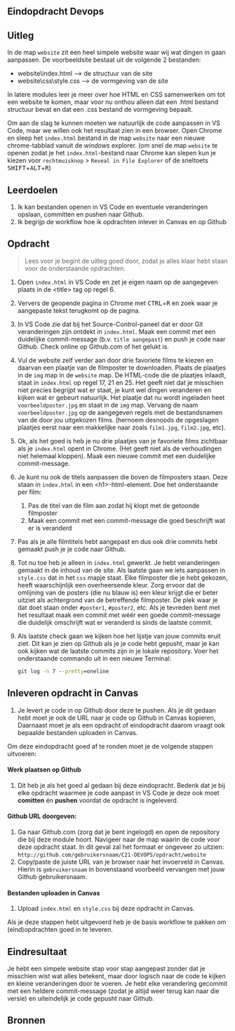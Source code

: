 ## Eindopdracht Devops

## Uitleg

In de map `website` zit een heel simpele website waar wij wat dingen in gaan aanpassen. De voorbeeldsite bestaat uit de volgende 2 bestanden:
* website\index.html --> de structuur van de site
* website\css\style.css --> de vormgeving van de site

In latere modules leer je meer over hoe HTML en CSS samenwerken om tot een website te komen, maar voor nu onthou alleen dat een .html bestand structuur bevat en dat een .css bestand de vormgeving bepaalt.

Om aan de slag te kunnen moeten we natuurlijk de code aanpassen in VS Code, maar we willen ook het resultaat zien in een browser. Open Chrome en sleep het `index.html` bestand in de map `website` naar een nieuwe chrome-tabblad vanuit de *windows* explorer. (om snel de map `website` te openen zodat je het `index.html`-bestand naar Chrome kan slepen kun je kiezen voor `rechtmuisknop` > `Reveal in File Explorer` of de sneltoets <kbd>SHIFT</kbd>+<kbd>ALT</kbd>+<kbd>R</kbd>)

## Leerdoelen

1. Ik kan bestanden openen in VS Code en eventuele veranderingen opslaan, committen en pushen naar 
Github.
2. Ik begrijp de workflow hoe ik opdrachten inlever in Canvas en op Github

## Opdracht

> Lees voor je begint de uitleg goed door, zodat je alles klaar hebt staan voor de onderstaande opdrachten.

1. Open `index.html` in VS Code en zet je eigen naam op de aangegeven plaats in de \<title> tag op regel 6.
2. Ververs de geopende pagina in Chrome met <kbd>CTRL</kbd>+<kbd>R</kbd> en zoek waar je aangepaste tekst terugkomt op de pagina.
3. In VS Code zie dat bij het Source-Control-paneel dat er door Git veranderingen zijn ontdekt in `index.html`. Maak een commit met een duidelijke commit-message (b.v. `title aangepast`) en push je code naar Github. Check online op Github.com of het gelukt is.

4. Vul de website zelf verder aan door drie favoriete films te kiezen en daarvan een plaatje van de filmposter te downloaden. Plaats de plaatjes in de `img` map in de `website` map. De HTML-code die de plaatjes inlaadt, staat in `index.html` op regel 17, 21 en 25. Het geeft niet dat je misschien niet precies begrijpt wat er staat, je kunt wel dingen veranderen en kijken wat er gebeurt natuurlijk. Het plaatje dat nu wordt ingeladen heet `voorbeeldposter.jpg` en staat in de `img` map. Vervang de naam `voorbeeldposter.jpg` op de aangegeven regels met de bestandsnamen van de door jou uitgekozen films. (hernoem desnoods de opgeslagen plaatjes eerst naar een makkelijke naar zoals `film1.jpg`, `film2.jpg`, etc). 
5. Ok, als het goed is heb je nu drie plaatjes van je favoriete films zichtbaar als je `index.html` opent in Chrome. (Het geeft niet als de verhoudingen niet helemaal kloppen). Maak een nieuwe commit met een duidelijke commit-message.
6. Je kunt nu ook de titels aanpassen die boven de filmposters staan. Deze staan in `index.html` in een \<h1>-html-element. Doe het onderstaande per film:
   1. Pas de titel van de film aan zodat hij klopt met de getoonde filmposter
   2. Maak een commit met een commit-message die goed beschrijft wat er is veranderd
7. Pas als je alle filmtitels hebt aangepast en dus ook drie commits hebt gemaakt push je je code naar Github. 
8. Tot nu toe heb je alleen in `index.html` gewerkt. Je hebt veranderingen gemaakt in de inhoud van de site. Als laatste gaan we iets aanpassen in `style.css` dat in het `css` mapje staat. Elke filmposter die je hebt gekozen, heeft waarschijnlijk een overheersende kleur. Zorg ervoor dat de omlijning van de posters (die nu blauw is) een kleur krijgt die er beter uitziet als achtergrond van de betreffende filmposter. De plek waar je dat doet staan onder `#poster1`, `#poster2`, etc. Als je tevreden bent met het resultaat maak een commit met wéér een goede commit-message die duidelijk omschrijft wat er veranderd is sinds de laatste commit.
9. Als laatste check gaan we kijken hoe het lijstje van jouw commits eruit ziet. Dit kan je zien op Github als je je code hebt gepusht, maar je kan ook kijken wat de laatste commits zijn in je lokale repository. Voer het onderstaande commando uit in een nieuwe Terminal:
    ```cmd
    git log -n 7 --pretty=oneline
    ```
## Inleveren opdracht in Canvas

1. Je levert je code in op Github door deze te pushen. Als je dit gedaan hebt moet je ook de URL naar je code op Github in Canvas kopieren, Daarnaast moet je als een opdracht of eindopdracht daarom vraagt ook bepaalde bestanden uploaden in Canvas. 

Om deze eindopdracht goed af te ronden moet je de volgende stappen uitvoeren:
#### Werk plaatsen op Github
1. Dit heb je als het goed al gedaan bij deze eindopracht. Bedenk dat je bij elke opdracht waarmee je code aanpast in VS Code je deze ook moet **comitten** én **pushen** voordat de opdracht is ingeleverd.

#### Github URL doorgeven:
1. Ga naar Github.com (zorg dat je bent ingelogd) en open de repository die bij deze module hoort. Navigeer naar de map waarin de code voor deze opdracht staat. In dit geval zal het formaat er ongeveer zo uitzien:  
`http://github.com/gebruikersnaam/C21-DEVOPS/opdracht/website`
2. Copy/paste de juiste URL van je browser naar het invoerveld in Canvas. Hierin is `gebruikersnaam` in bovenstaand voorbeeld vervangen met jouw Github gebruikersnaam.
#### Bestanden uploaden in Canvas
1. Upload `index.html` en `style.css` bij deze opdracht in Canvas.

Als je deze stappen hebt uitgevoerd heb je de basis workflow te pakken om (eind)opdrachten goed in te leveren.  


## Eindresultaat

Je hebt een simpele website stap voor stap aangepast zonder dat je misschien wist wat alles betekent, maar door logisch naar de code te kijken en kleine veranderingen door te voeren. Je hebt elke verandering gecommit met een heldere commit-message (zodat je altijd weer terug kan naar die versie) en uiteindelijk je code gepusht naar Github.

## Bronnen
